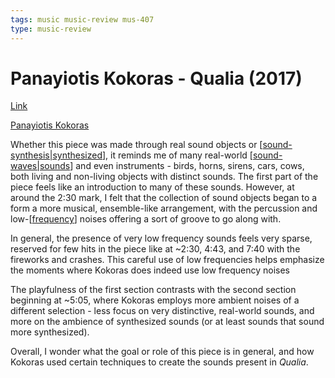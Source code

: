 ```yaml
---
tags: music music-review mus-407
type: music-review
---
```


# Panayiotis Kokoras - Qualia (2017)

[Link](https://soundcloud.com/pkokoras/qualia-tape)

[Panayiotis Kokoras](http://panayiotiskokoras.com/)

Whether this piece was made through real sound objects or [[sound-synthesis|synthesized]], it reminds me of many real-world [[sound-waves|sounds]] and even instruments - birds, horns, sirens, cars, cows, both living and non-living objects with distinct sounds. The first part of the piece feels like an introduction to many of these sounds. However, at around the 2:30 mark, I felt that the collection of sound objects began to a form a more musical, ensemble-like arrangement, with the percussion and low-[[frequency]] noises offering a sort of groove to go along with.

In general, the presence of very low frequency sounds feels very sparse, reserved for few hits in the piece like at ~2:30, 4:43, and 7:40 with the fireworks and crashes. This careful use of low frequencies helps emphasize the moments where Kokoras does indeed use low frequency noises

The playfulness of the first section contrasts with the second section beginning at ~5:05, where Kokoras employs more ambient noises of a different selection - less focus on very distinctive, real-world sounds, and more on the ambience of synthesized sounds (or at least sounds that sound more synthesized).

Overall, I wonder what the goal or role of this piece is in general, and how Kokoras used certain techniques to create the sounds present in _Qualia_.

[//begin]: # "Autogenerated link references for markdown compatibility"
[sound-synthesis|synthesized]: ../sound-synthesis "Sound Synthesis"
[sound-waves|sounds]: ../sound-waves "Sound Waves"
[frequency]: ../frequency "Frequency"
[//end]: # "Autogenerated link references"
